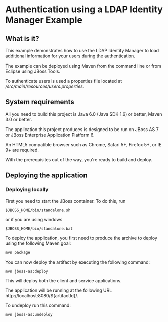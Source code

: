 Authentication using a LDAP Identity Manager Example
===================

What is it?
-----------

This example demonstrates how to use the LDAP Identity Manager to load additional information for your users during the authentication.

The example can be deployed using Maven from the command line or from Eclipse using JBoss Tools.

To authenticate users is used a properties file located at */src/main/resources/users.properties*.

System requirements
-----------

All you need to build this project is Java 6.0 (Java SDK 1.6) or better, Maven 3.0 or better.

The application this project produces is designed to be run on JBoss AS 7 or JBoss Enterprise Application Platform 6.

An HTML5 compatible browser such as Chrome, Safari 5+, Firefox 5+, or IE 9+ are required.

With the prerequisites out of the way, you're ready to build and deploy.

Deploying the application
-----------

### Deploying locally

First you need to start the JBoss container. To do this, run

	$JBOSS_HOME/bin/standalone.sh

or if you are using windows

	$JBOSS_HOME/bin/standalone.bat

To deploy the application, you first need to produce the archive to deploy using the following Maven goal:

	mvn package

You can now deploy the artifact by executing the following command:

	mvn jboss-as:deploy

This will deploy both the client and service applications.

The application will be running at the following URL http://localhost:8080/${artifactId}/.

To undeploy run this command:

	mvn jboss-as:undeploy